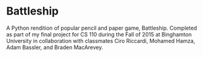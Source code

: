 # Battleship
A Python rendition of popular pencil and paper game, Battleship. Completed as part of my final project for CS 110 during the Fall of 2015 at Binghamton University in collaboration with classmates Ciro Riccardi, Mohamed Hamza, Adam Bassler, and Braden MacArevey.
